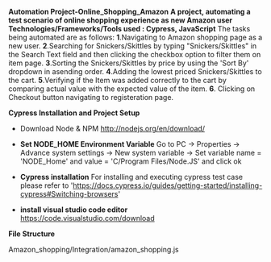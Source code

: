 **Automation Project-Online_Shopping_Amazon**
**A project, automating a test scenario of online shopping experience as new Amazon user**
**Technologies/Frameworks/Tools used : Cypress, JavaScript**
The tasks being automated are as follows:
**1**.Navigating to Amazon shopping page as a new user.
**2**.Searching for Snickers/Skittles by typing "Snickers/Skittles" in the Search Text field
and then clicking the checkbox option to filter them on item page.
**3**.Sorting the Snickers/Skittles by price by using the 'Sort By' dropdown in asending order.
**4**.Adding the lowest priced Snickers/Skittles to the cart.
**5**.Verifying if the Item was added correctly to the cart by comparing actual value with the expected value of the item.
**6**. Clicking on Checkout button navigating to registeration page.

**Cypress Installation and Project Setup**
- Download Node & NPM
http://nodejs.org/en/download/

- **Set NODE_HOME Environment Variable**
Go to PC -> Properties -> Advance system settings -> New system variable -> Set variable name = 'NODE_Home' and value = 'C/Program Files/Node.JS' and click ok

- **Cypress installation**
For installing and executing cypress test case please refer to 'https://docs.cypress.io/guides/getting-started/installing-cypress#Switching-browsers'

- **install visual studio code editor**
https://code.visualstudio.com/download

**File Structure**

Amazon_shopping/Integration/amazon_shopping.js

